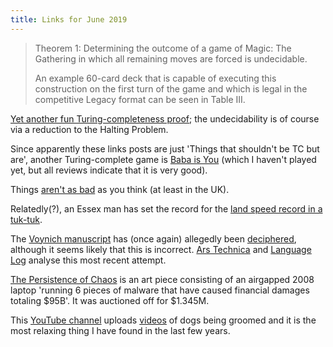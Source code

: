 ```yaml
---
title: Links for June 2019
---
```


> Theorem 1: Determining the outcome of a game of Magic: The Gathering
> in which all remaining moves are forced is undecidable.
> 
> An example 60-card deck that is capable of executing this construction
> on the first turn of the game and which is legal in the competitive Legacy
> format can be seen in Table III.

[Yet another fun Turing-completeness proof](https://arxiv.org/pdf/1904.09828.pdf);
the undecidability is of course via a reduction to the Halting Problem.

Since apparently these links posts are just 'Things that shouldn't be TC
but are', another Turing-complete game is [Baba is You] (which I haven't
played yet, but all reviews indicate that it is very good).

[Baba is You]: https://www.twitlonger.com/show/n_1sqrh1m

Things [aren't as bad] as you think (at least in the UK).

[aren't as bad]: https://www.businessfast.co.uk/why-life-in-the-uk-feels-better-than-ever/

Relatedly(?), an Essex man has set the record for the [land speed record
in a tuk-tuk].

[land speed record in a tuk-tuk]: https://www.theguardian.com/world/2019/may/13/essex-businessman-sets-first-tuk-tuk-land-speed-record

The [Voynich manuscript] has (once again) allegedly been [deciphered],
although it seems likely that this is incorrect.  [Ars Technica] and
[Language Log] analyse this most recent attempt.

[Voynich manuscript]: https://en.wikipedia.org/wiki/Voynich_manuscript
[deciphered]: https://www.tandfonline.com/doi/full/10.1080/02639904.2019.1599566
[Ars Technica]: https://arstechnica.com/science/2019/05/no-someone-hasnt-cracked-the-code-of-the-mysterious-voynich-manuscript/
[Language Log]: https://languagelog.ldc.upenn.edu/nll/?p=42749

[The Persistence of Chaos] is an art piece consisting of an airgapped
2008 laptop 'running 6 pieces of malware that have caused financial
damages totaling $95B'.  It was auctioned off for $1.345M.

[The Persistence of Chaos]: https://thepersistenceofchaos.com/

This [YouTube channel] uploads [videos] of dogs being groomed and it is 
the most relaxing thing I have found in the last few years.

[YouTube channel]: https://www.youtube.com/channel/UCij19II32Olbu8_vghmYNCA
[videos]: https://www.youtube.com/watch?v=yaTCzCQFFiY
